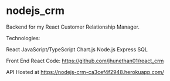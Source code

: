 # nodejs_crm
Backend for my React Customer Relationship Manager.

Technologies:

React JavaScript/TypeScript Chart.js Node.js Express SQL

Front End React Code: https://github.com/jhunethan01/react_crm

API Hosted at https://nodejs-crm-ca3cef4f2948.herokuapp.com/
